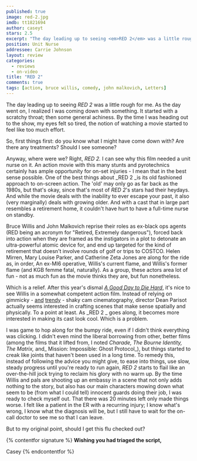 ```yaml
---
published: true
image: red-2.jpg
imdb: tt1821694
author: caseyt 
stars: 2.5
excerpt: "The day leading up to seeing <em>RED 2</em> was a little rough for me. As the day went on, I realized I was coming down with something. It started with a scratchy throat; then&nbsp; some general achiness. By the time I was heading out to the show, my eyes felt so tired, the notion of watching a movie started to feel like too much effort."
position: Unit Nurse
addressee: Carrie Johnson
layout: review
categories: 
  - reviews
  - on-video
title: "RED 2"
comments: true
tags: [action, bruce willis, comedy, john malkovich, Letters]
---
```

The day leading up to seeing _RED 2_ was a little rough for me. As the day went on, I realized I was coming down with something. It started with a scratchy throat; then  some general achiness. By the time I was heading out to the show, my eyes felt so tired, the notion of watching a movie started to feel like too much effort.

So, first things first: do you know what I might have come down with? Are there any treatments? Should I see someone?

Anyway, where were we? Right, _RED 2._ I can see why this film needed a unit nurse on it. An action movie with this many stunts and pyrotechnics certainly has ample opportunity for on-set injuries - I mean that in the best sense possible. One of the best things about _RED 2 _is its old fashioned approach to on-screen action. The 'old' may only go as far back as the 1980s, but that's okay, since that's most of _RED 2_'s stars had their heydays. And while the movie deals with the inability to ever escape your past, it also (very marginally) deals with growing older. And with a cast that in large part resembles a retirement home, it couldn't have hurt to have a full-time nurse on standby.

Bruce Willis and John Malkovich reprise their roles as ex-black ops agents (RED being an acronym for "Retired, Extremely dangerous"), forced back into action when they are framed as the instigators in a plot to detonate an ultra-powerful atomic device for, and end up targeted for the kind of retirement that doesn't involve rounds of golf or trips to COSTCO. Helen Mirren, Mary Louise Parker, and  Catherine Zeta Jones  are along for the ride as, in order, An ex-MI6 operative, Willis's current flame, and Willis's former flame (and KGB femme fatal, naturally). As a group, these actors area lot of fun - not as much fun as the movie thinks they are, but fun nonetheless.

Which is a relief. After this year's dismal _[A Good Day to Die Hard][1]_, it's nice to see Willis in a somewhat competent action film. Instead of relying on gimmicky - [and][2] [trendy][3] - shaky cam cinematography, director Dean Parisot actually seems interested in crafting scenes that make sense spatially and physically. To a point at least. As _RED 2 _ goes along, it becomes more interested in making its cast look cool. Which is a problem.

   [1]: /content/2013/2/15/a-good-day-to-die-hard.html
   [2]: letters/2012/8/10/the-bourne-legacy.html
   [3]: /content/2013/6/19/world-war-z.html

I was game to hop along for the bumpy ride, even if I didn't think everything was clicking. I didn't even mind the liberal borrowing from other, better films (among the films that it lifted from, I noted _Charade, The Bourne Identity, The Matrix,_ and_ Mission: Impossible: Ghost Protocol_), but things started to creak like joints that haven't been used in a long time. To remedy this, instead of following the advice you might give, to ease into things, use slow, steady progress until you're ready to run again, _RED 2_ starts to flail like an over-the-hill jock trying to reclaim his glory with no warm up. By the time Willis and pals are shooting up an embassy in a scene that not only adds nothing to the story, but also has our main characters mowing down what seem to be (from what I could tell) innocent guards doing their job, I was ready to check myself out. That there was 20 minutes left only made things worse. I felt like a patient in the ER  with a recurring injury; I know what's wrong, I know what the diagnosis will be, but I still have to wait for the on-call doctor to see me so that I can leave.

But to my original point, should I get this flu checked out?

{% contentfor signature %}
**Wishing you had triaged the script,**

Casey
{% endcontentfor %}